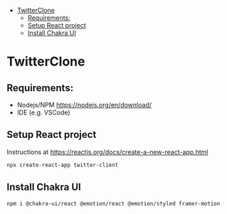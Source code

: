 
- [TwitterClone](#twitterclone)
  - [Requirements:](#requirements)
  - [Setup React project](#setup-react-project)
  - [Install Chakra UI](#install-chakra-ui)

# TwitterClone

## Requirements:

- Nodejs/NPM https://nodejs.org/en/download/
- IDE (e.g. VSCode)


## Setup React project

Instructions at https://reactjs.org/docs/create-a-new-react-app.html
```sh
npx create-react-app twitter-client
```

## Install Chakra UI

```sh
npm i @chakra-ui/react @emotion/react @emotion/styled framer-motion
```


